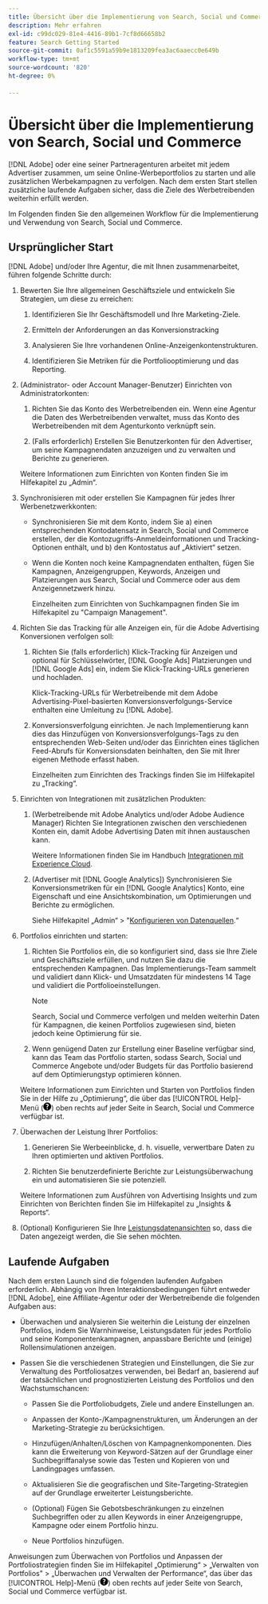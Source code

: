 ```yaml
---
title: Übersicht über die Implementierung von Search, Social und Commerce
description: Mehr erfahren
exl-id: c99dc029-81e4-4416-89b1-7cf8d66658b2
feature: Search Getting Started
source-git-commit: 0af1c5591a59b9e1813209fea3ac6aaecc0e649b
workflow-type: tm+mt
source-wordcount: '820'
ht-degree: 0%

---
```


# Übersicht über die Implementierung von Search, Social und Commerce

[!DNL Adobe] oder eine seiner Partneragenturen arbeitet mit jedem Advertiser zusammen, um seine Online-Werbeportfolios zu starten und alle zusätzlichen Werbekampagnen zu verfolgen. Nach dem ersten Start stellen zusätzliche laufende Aufgaben sicher, dass die Ziele des Werbetreibenden weiterhin erfüllt werden.

Im Folgenden finden Sie den allgemeinen Workflow für die Implementierung und Verwendung von Search, Social und Commerce.

## Ursprünglicher Start

[!DNL Adobe] und/oder Ihre Agentur, die mit Ihnen zusammenarbeitet, führen folgende Schritte durch:

1. Bewerten Sie Ihre allgemeinen Geschäftsziele und entwickeln Sie Strategien, um diese zu erreichen:

   1. Identifizieren Sie Ihr Geschäftsmodell und Ihre Marketing-Ziele.

   1. Ermitteln der Anforderungen an das Konversionstracking

   1. Analysieren Sie Ihre vorhandenen Online-Anzeigenkontenstrukturen.

   1. Identifizieren Sie Metriken für die Portfoliooptimierung und das Reporting.

1. (Administrator- oder Account Manager-Benutzer) Einrichten von Administratorkonten:

   1. Richten Sie das Konto des Werbetreibenden ein. Wenn eine Agentur die Daten des Werbetreibenden verwaltet, muss das Konto des Werbetreibenden mit dem Agenturkonto verknüpft sein.

   1. (Falls erforderlich) Erstellen Sie Benutzerkonten für den Advertiser, um seine Kampagnendaten anzuzeigen und zu verwalten und Berichte zu generieren.

   Weitere Informationen zum Einrichten von Konten finden Sie im Hilfekapitel zu „Admin“.

1. Synchronisieren mit oder erstellen Sie Kampagnen für jedes Ihrer Werbenetzwerkkonten:

   * Synchronisieren Sie mit dem Konto, indem Sie a) einen entsprechenden Kontodatensatz in Search, Social und Commerce erstellen, der die Kontozugriffs-Anmeldeinformationen und Tracking-Optionen enthält, und b) den Kontostatus auf „Aktiviert“ setzen.

   * Wenn die Konten noch keine Kampagnendaten enthalten, fügen Sie Kampagnen, Anzeigengruppen, Keywords, Anzeigen und Platzierungen aus Search, Social und Commerce oder aus dem Anzeigennetzwerk hinzu.

     Einzelheiten zum Einrichten von Suchkampagnen finden Sie im Hilfekapitel zu &quot;Campaign Management&quot;.

1. Richten Sie das Tracking für alle Anzeigen ein, für die Adobe Advertising Konversionen verfolgen soll:

   1. Richten Sie (falls erforderlich) Klick-Tracking für Anzeigen und optional für Schlüsselwörter, [!DNL Google Ads] Platzierungen und [!DNL Google Ads] ein, indem Sie Klick-Tracking-URLs generieren und hochladen.

      Klick-Tracking-URLs für Werbetreibende mit dem Adobe Advertising-Pixel-basierten Konversionsverfolgungs-Service enthalten eine Umleitung zu [!DNL Adobe].

   1. Konversionsverfolgung einrichten. Je nach Implementierung kann dies das Hinzufügen von Konversionsverfolgungs-Tags zu den entsprechenden Web-Seiten und/oder das Einrichten eines täglichen Feed-Abrufs für Konversionsdaten beinhalten, den Sie mit Ihrer eigenen Methode erfasst haben.

      Einzelheiten zum Einrichten des Trackings finden Sie im Hilfekapitel zu „Tracking“.

1. Einrichten von Integrationen mit zusätzlichen Produkten:

   1. (Werbetreibende mit Adobe Analytics und/oder Adobe Audience Manager) Richten Sie Integrationen zwischen den verschiedenen Konten ein, damit Adobe Advertising Daten mit ihnen austauschen kann.

      Weitere Informationen finden Sie im Handbuch [Integrationen mit Experience Cloud](/help/integrations/home.md).

   1. (Advertiser mit [!DNL Google Analytics]) Synchronisieren Sie Konversionsmetriken für ein [!DNL Google Analytics] Konto, eine Eigenschaft und eine Ansichtskombination, um Optimierungen und Berichte zu ermöglichen.

      Siehe Hilfekapitel „Admin“ > &quot;[Konfigurieren von Datenquellen](/help/search-social-commerce/admin/data-sources/data-source-about.md).“

1. Portfolios einrichten und starten:

   1. Richten Sie Portfolios ein, die so konfiguriert sind, dass sie Ihre Ziele und Geschäftsziele erfüllen, und nutzen Sie dazu die entsprechenden Kampagnen. Das Implementierungs-Team sammelt und validiert dann Klick- und Umsatzdaten für mindestens 14 Tage und validiert die Portfolioeinstellungen.

      >[!NOTE]
      >
      >Search, Social und Commerce verfolgen und melden weiterhin Daten für Kampagnen, die keinen Portfolios zugewiesen sind, bieten jedoch keine Optimierung für sie.

   1. Wenn genügend Daten zur Erstellung einer Baseline verfügbar sind, kann das Team das Portfolio starten, sodass Search, Social und Commerce Angebote und/oder Budgets für das Portfolio basierend auf dem Optimierungstyp optimieren können.

   Weitere Informationen zum Einrichten und Starten von Portfolios finden Sie in der Hilfe zu „Optimierung“, die über das [!UICONTROL Help]-Menü (![Hilfemenü](/help/search-social-commerce/assets/help-main-menu.png "Hilfemenü")) oben rechts auf jeder Seite in Search, Social und Commerce verfügbar ist.

1. Überwachen der Leistung Ihrer Portfolios:

   1. Generieren Sie Werbeeinblicke, d. h. visuelle, verwertbare Daten zu Ihren optimierten und aktiven Portfolios.

   1. Richten Sie benutzerdefinierte Berichte zur Leistungsüberwachung ein und automatisieren Sie sie potenziell.

   Weitere Informationen zum Ausführen von Advertising Insights und zum Einrichten von Berichten finden Sie im Hilfekapitel zu „Insights &amp; Reports“.

1. (Optional) Konfigurieren Sie Ihre [Leistungsdatenansichten](/help/search-social-commerce/common-tasks/data-views/data-views-about.md) so, dass die Daten angezeigt werden, die Sie sehen möchten.

## Laufende Aufgaben

Nach dem ersten Launch sind die folgenden laufenden Aufgaben erforderlich. Abhängig von Ihren Interaktionsbedingungen führt entweder [!DNL Adobe], eine Affiliate-Agentur oder der Werbetreibende die folgenden Aufgaben aus:

* Überwachen und analysieren Sie weiterhin die Leistung der einzelnen Portfolios, indem Sie Warnhinweise, Leistungsdaten für jedes Portfolio und seine Komponentenkampagnen, anpassbare Berichte und (einige) Rollensimulationen anzeigen.

* Passen Sie die verschiedenen Strategien und Einstellungen, die Sie zur Verwaltung des Portfoliosatzes verwenden, bei Bedarf an, basierend auf der tatsächlichen und prognostizierten Leistung des Portfolios und den Wachstumschancen:

   * Passen Sie die Portfoliobudgets, Ziele und andere Einstellungen an.

   * Anpassen der Konto-/Kampagnenstrukturen, um Änderungen an der Marketing-Strategie zu berücksichtigen.

   * Hinzufügen/Anhalten/Löschen von Kampagnenkomponenten. Dies kann die Erweiterung von Keyword-Sätzen auf der Grundlage einer Suchbegriffanalyse sowie das Testen und Kopieren von und Landingpages umfassen.

   * Aktualisieren Sie die geografischen und Site-Targeting-Strategien auf der Grundlage erweiterter Leistungsberichte.

   * (Optional) Fügen Sie Gebotsbeschränkungen zu einzelnen Suchbegriffen oder zu allen Keywords in einer Anzeigengruppe, Kampagne oder einem Portfolio hinzu.

   * Neue Portfolios hinzufügen.

Anweisungen zum Überwachen von Portfolios und Anpassen der Portfoliostrategien finden Sie im Hilfekapitel „Optimierung“ > „Verwalten von Portfolios&quot; > „Überwachen und Verwalten der Performance“, das über das [!UICONTROL Help]-Menü (![Hilfemenü](/help/search-social-commerce/assets/help-main-menu.png "Hilfemenü")) oben rechts auf jeder Seite von Search, Social und Commerce verfügbar ist.
